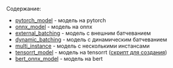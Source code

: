 Содержание:

- [pytorch_model](pytorch_model)  - модель на pytorch
- [onnx_model](onnx_model) - модель на onnx
- [external_batching](external_batching) - модель с внешним батчеванием
- [dynamic_batching](dynamic_batching) - модель с динамическим батчеванием
- [multi_instance](multi_instance) - модель с несколькими инстансами
- [tensorrt_model](tensorrt_model) - модель на tensorrt ([скрипт для создания](trtprofile.sh))
- [bert_onnx_model](bert_onnx_model) - модель на bert